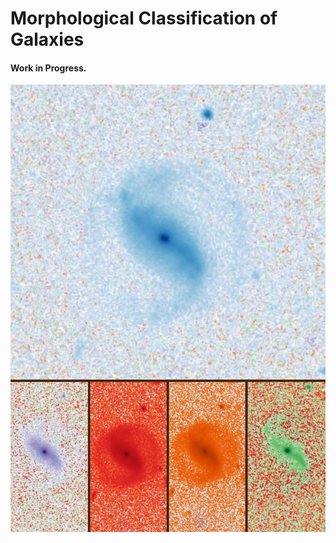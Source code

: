 # Morphological Classification of Galaxies
#### Work in Progress.

![Sample Image (5 channels)](/assets/img/galaxias.jpeg)
